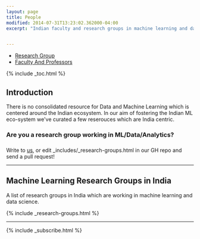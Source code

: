 ```yaml
---
layout: page
title: People
modified: 2014-07-31T13:23:02.362000-04:00
excerpt: "Indian faculty and research groups in machine learning and data science"


---
```

  <meta charset="utf-8">
  <meta name="viewport" content="width=device-width, initial-scale=1">
  <link rel="stylesheet" href="http://maxcdn.bootstrapcdn.com/bootstrap/3.3.5/css/bootstrap.min.css">
  <script src="https://ajax.googleapis.com/ajax/libs/jquery/1.11.3/jquery.min.js"></script>
  <script src="http://maxcdn.bootstrapcdn.com/bootstrap/3.3.5/js/bootstrap.min.js"></script>

<ul class="nav nav-tabs">
  <li class="active"><a href="{{ site.url }}/people/research-groups" onclick="javascript:DoSomething();"> Research Group</a></li>
  <li><a href="{{ site.url }}/people/research-groups onclick="javascript:DoSomething();"> Faculty And Professors</a></li>
</ul>

{% include _toc.html %}
<div>
<h2> Introduction </h2>

<p>There is no consolidated resource for Data and Machine Learning which is centered around the Indian ecosystem. In our aim of fostering the Indian ML eco-system we've curated a few reserouces which are India centric.</p>

<h3> Are you a research group working in ML/Data/Analytics?<h3>
</div>
Write to <a href='/contact'>us</a>, or edit _includes/_research-groups.html in our GH repo and send a pull request!

---

## Machine Learning Research Groups in India

A list of research groups in India which are working in machine learning and data science.


{% include _research-groups.html %}


---



{% include _subscribe.html %}
